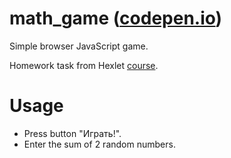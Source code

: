 # math_game ([codepen.io](https://codepen.io/timofeevmg/pen/WNMKKBP))
Simple browser JavaScript game. 

Homework task from Hexlet [course](https://ru.code-basics.com/languages/javascript).

# Usage
* Press button "Играть!".
* Enter the sum of 2 random numbers.
